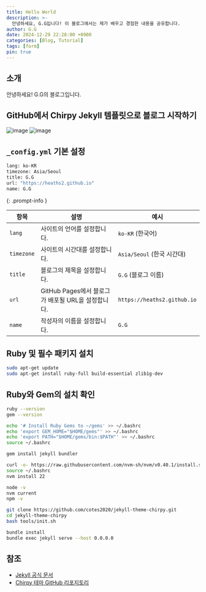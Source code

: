 ```yaml
---
title: Hello World
description: >-
  안녕하세요, G.G입니다! 이 블로그에서는 제가 배우고 경험한 내용을 공유합니다.
author: G.G
date: 2024-12-29 22:28:00 +0900
categories: [Blog, Tutorial]
tags: [form]
pin: true
---
```


## 소개

안녕하세요! G.G의 블로그입니다.

## GitHub에서 Chirpy Jekyll 템플릿으로 블로그 시작하기

![image](https://github.com/user-attachments/assets/7e77c4a8-289f-462d-97fc-71cc92c225cc)
![image](https://github.com/user-attachments/assets/3d26ee42-9fd9-4923-937a-2922b844224a)

## `_config.yml` 기본 설정

```bash
lang: ko-KR
timezone: Asia/Seoul
title: G.G
url: "https://heaths2.github.io"
name: G.G
```

{: .prompt-info }
>
| **항목**    | **설명**                                     | **예시**                 |
|-------------|----------------------------------------------|--------------------------|
| `lang`      | 사이트의 언어를 설정합니다.                  | `ko-KR` (한국어)         |
| `timezone`  | 사이트의 시간대를 설정합니다.                | `Asia/Seoul` (한국 시간대)|
| `title`     | 블로그의 제목을 설정합니다.                  | `G.G` (블로그 이름)      |
| `url`       | GitHub Pages에서 블로그가 배포될 URL을 설정합니다. | `https://heaths2.github.io` |
| `name`      | 작성자의 이름을 설정합니다.                  | `G.G`                   |


## Ruby 및 필수 패키지 설치

```bash
sudo apt-get update
sudo apt-get install ruby-full build-essential zlib1g-dev
```

## Ruby와 Gem의 설치 확인

```bash
ruby --version
gem --version
```

```bash
echo '# Install Ruby Gems to ~/gems' >> ~/.bashrc
echo 'export GEM_HOME="$HOME/gems"' >> ~/.bashrc
echo 'export PATH="$HOME/gems/bin:$PATH"' >> ~/.bashrc
source ~/.bashrc
```

```bash
gem install jekyll bundler
```

```bash
curl -o- https://raw.githubusercontent.com/nvm-sh/nvm/v0.40.1/install.sh | bash
source ~/.bashrc
nvm install 22
```

```bash
node -v
nvm current
npm -v
```

```bash
git clone https://github.com/cotes2020/jekyll-theme-chirpy.git
cd jekyll-theme-chirpy
bash tools/init.sh
```

```bash
bundle install
bundle exec jekyll serve --host 0.0.0.0
```

## 참조
- [Jekyll 공식 문서](https://jekyllrb.com/docs/installation/)
- [Chirpy 테마 GitHub 리포지토리](https://github.com/cotes2020/jekyll-theme-chirpy)
